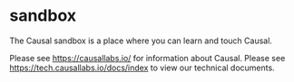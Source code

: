# sandbox
The Causal sandbox is a place where you can learn and touch Causal. 

Please see https://causallabs.io/ for information about Causal. Please see https://tech.causallabs.io/docs/index to view our technical documents.
